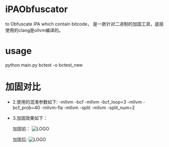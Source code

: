 # iPAObfuscator
to Obfuscate iPA which contain bitcode， 是一款针对二进制的加固工具，底层使用的clang是ollvm编译的。

# usage
python main.py  bctest -o bctest_new



# 加固对比
* 2.使用的混淆参数如下:
    -mllvm -bcf -mllvm -bcf_loop=3 -mllvm -bcf_prob=40 -mllvm-fla -mllvm -split -mllvm -split_num=2
* 3.加固效果如下：


  加固前：
  ![LOGO](https://github.com/godshield/iPAObfuscator/blob/master/before.png)

  加固后:
  ![LOGO](https://github.com/godshield/iPAObfuscator/blob/master/after.png)